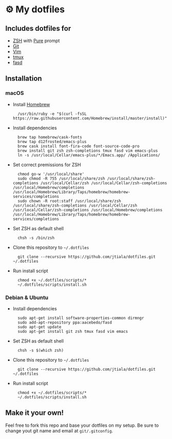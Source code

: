 # ⚙️ My dotfiles

## Includes dotfiles for

* [ZSH][zsh] with [Pure][pure] prompt
* [Git][git]
* [Vim][vim]
* [tmux][tmux]
* [fasd][fasd]

## Installation

### macOS

* Install [Homebrew][homebrew]

		/usr/bin/ruby -e "$(curl -fsSL https://raw.githubusercontent.com/Homebrew/install/master/install)"

* Install dependencies

		brew tap homebrew/cask-fonts
		brew tap d12frosted/emacs-plus
		brew cask install font-fira-code font-source-code-pro
		brew install git zsh zsh-completions tmux fasd vim emacs-plus
		ln -s /usr/local/Cellar/emacs-plus/*/Emacs.app/ /Applications/

* Set correct premissions for ZSH

		chmod go-w '/usr/local/share'
		sudo chmod -R 755 /usr/local/share/zsh /usr/local/share/zsh-completions /usr/local/Cellar/zsh /usr/local/Cellar/zsh-completions /usr/local/Homebrew/completions /usr/local/Homebrew/Library/Taps/homebrew/homebrew-services/completions
		sudo chown -R root:staff /usr/local/share/zsh /usr/local/share/zsh-completions /usr/local/Cellar/zsh /usr/local/Cellar/zsh-completions /usr/local/Homebrew/completions /usr/local/Homebrew/Library/Taps/homebrew/homebrew-services/completions

* Set ZSH as default shell

		chsh -s /bin/zsh

* Clone this repository to `~/.dotfiles`

		git clone --recursive https://github.com/jtiala/dotfiles.git ~/.dotfiles

* Run install script

		chmod +x ~/.dotfiles/scripts/*
		~/.dotfiles/scripts/install.sh

### Debian & Ubuntu

* Install dependencies

		sudo apt-get install software-properties-common dirmngr
		sudo add-apt-repository ppa:aacebedo/fasd
		sudo apt-get update
		sudo apt-get install git zsh tmux fasd vim emacs

* Set ZSH as default shell

		chsh -s $(which zsh)

* Clone this repository to `~/.dotfiles`

		git clone --recursive https://github.com/jtiala/dotfiles.git ~/.dotfiles

* Run install script

		chmod +x ~/.dotfiles/scripts/*
		~/.dotfiles/scripts/install.sh

## Make it your own!

Feel free to fork this repo and base your dotfiles on my setup. Be sure to change yout git name and email at `git/.gitconfig`.

[zsh]: http://www.zsh.org
[pure]: https://github.com/sindresorhus/pure
[git]: https://git-scm.com
[vim]: https://www.vim.org
[tmux]: https://github.com/tmux/tmux/wiki
[fasd]: https://github.com/clvv/fasd
[homebrew]: https://brew.sh
